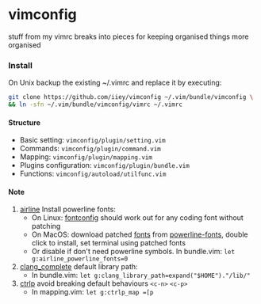 # vimconfig
stuff from my vimrc breaks into pieces for keeping organised things more organised

### Install
On Unix backup the existing ~/.vimrc and replace it by executing:
```sh
git clone https://github.com/iiey/vimconfig ~/.vim/bundle/vimconfig \
&& ln -sfn ~/.vim/bundle/vimconfig/vimrc ~/.vimrc
```
#### Structure
  - Basic setting: ``vimconfig/plugin/setting.vim``
  - Commands: ``vimconfig/plugin/command.vim``
  - Mapping: ``vimconfig/plugin/mapping.vim``
  - Plugins configuration: ``vimconfig/plugin/bundle.vim``
  - Functions: ``vimconfig/autoload/utilfunc.vim``

#### Note
1. [airline](https://github.com/vim-airline/vim-airline) Install powerline fonts:
    - On Linux: [fontconfig](http://powerline.readthedocs.io/en/master/installation/linux.html#fontconfig) should work out for any coding font without patching
    - On MacOS: download patched [fonts](https://github.com/iiey/dotfiles/tree/master/fonts/Powerline) from [powerline-fonts](https://github.com/powerline/fonts), double click to install, set terminal using patched fonts
    - Or disable if don't need powerline symbols. In bundle.vim: ``let g:airline_powerline_fonts=0``
1. [clang_complete](https://github.com/Rip-Rip/clang_complete) default library path:
    - In bundle.vim: ``let g:clang_library_path=expand("$HOME")."/lib/"``
1.  [ctrlp](https://github.com/ctrlpvim/ctrlp.vim) avoid breaking default behaviours ``<c-n>`` ``<c-p>``
    - In mapping.vim: ``let g:ctrlp_map =[p``
